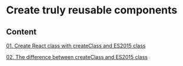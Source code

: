# Create truly reusable components

## Content

[01. Create React class with createClass and ES2015 class](https://github.com/xgirma/9781786464538/blob/ch.03/chapters/ch.03/notes/01.create.class.md)

[02. The difference between createClass and ES2015 class](https://github.com/xgirma/9781786464538/blob/ch.03/chapters/ch.03/notes/02.differences.md)